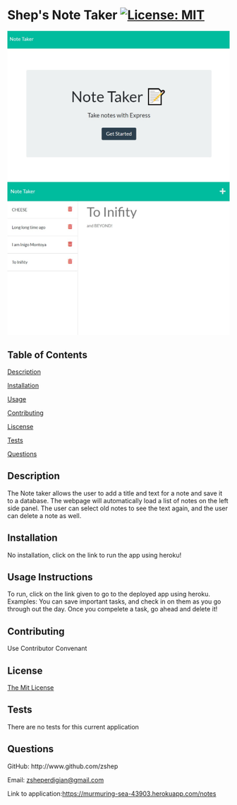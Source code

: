 # Shep's Note Taker [![License: MIT](https://img.shields.io/badge/License-MIT-yellow.svg)](https://opensource.org/licenses/MIT)
  
![Alt text](./screenshot1.jpg?raw=true "Screenshot")
![Alt text](./screenshot2.jpg?raw=true "Screenshot")

 ## **Table of Contents**
  
 [Description](#id-1)
  
 [Installation](#id-2)
  
 [Usage](#id-3)
  
 [Contributing](#id-4)
  
 [Liscense](#id-5)
  
 [Tests](#id-6)
  
 [Questions](#id-7) 
  
 <h2 id="id-1">Description</h2> 
 The Note taker allows the user to add a title and text for a note and save it to a database. The webpage will automatically load a list of notes on the left side panel. The user can select old notes to see the text again, and the user can delete a note as well.  
  
 <h2 id="id-2">Installation</h2> 
 No installation, click on the link to run the app using heroku!  
  
 <h2 id="id-3">Usage 
 Instructions </h2>To run, click on the link given to go to the deployed app using heroku.  
 Examples: You can save important tasks, and check in on them as you go through out the day. Once you compelete a task, go ahead and delete it!
  
 <h2 id="id-4">Contributing</h2> 
 Use Contributor Convenant
  
 <h2 id="id-5">License</h2> 
 <a href="((https://opensource.org/licenses/MIT))">The Mit License</a>
  
 <h2 id="id-6">Tests</h2> 
 There are no tests for this current application
  
 <h2 id="id-7">Questions</h2> 
 GitHub: http://www.github.com/zshep 
  
 Email: zsheperdigian@gmail.com 

 Link to application:https://murmuring-sea-43903.herokuapp.com/notes
    